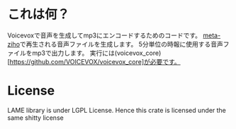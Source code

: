 # これは何？
Voicevoxで音声を生成してmp3にエンコードするためのコードです。
[meta-ziho](https://github.com/igameta/meta-ziho)で再生される音声ファイルを生成します。
5分単位の時報に使用する音声ファイルをmp3で出力します。
実行には(voicevox_core)[https://github.com/VOICEVOX/voicevox_core]が必要です。

# License
LAME library is under LGPL License. Hence this crate is licensed under the same shitty license 